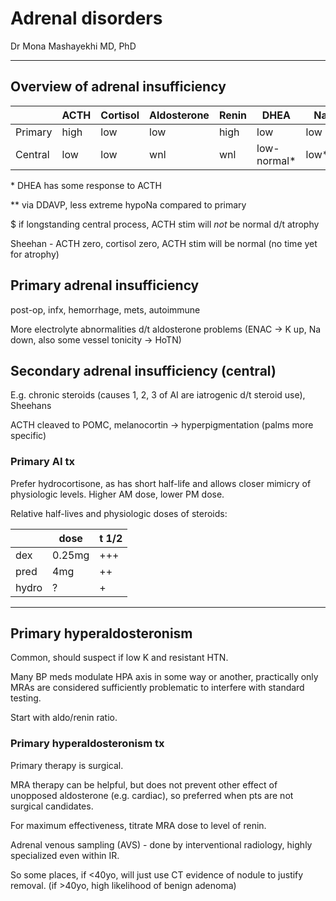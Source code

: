 # Adrenal disorders

Dr Mona Mashayekhi MD, PhD

---

## Overview of adrenal insufficiency

|          | ACTH | Cortisol | Aldosterone | Renin | DHEA       |   Na   |  K  |  ACTH stim  |
|----------|------|----------|-------------|-------|------------|--------|-----|-------------|
| Primary  | high |   low    | low         | high  | low        | low    |high | nonreactive |
| Central  | low  |   low    | wnl         | wnl   | low-normal*| low**  | wnl | reactive $  |


\* DHEA has some response to ACTH

\*\* via DDAVP, less extreme hypoNa compared to primary

$ if longstanding central process, ACTH stim will *not* be normal d/t atrophy

Sheehan - ACTH zero, cortisol zero, ACTH stim will be normal (no time yet for atrophy)


## Primary adrenal insufficiency

post-op, infx, hemorrhage, mets, autoimmune

More electrolyte abnormalities d/t aldosterone problems (ENAC -> K up, Na down, also some vessel tonicity -> HoTN)

## Secondary adrenal insufficiency (central)

E.g. chronic steroids (causes 1, 2, 3 of AI are iatrogenic d/t steroid use), Sheehans

ACTH cleaved to POMC, melanocortin -> hyperpigmentation (palms more specific)

### Primary AI tx

Prefer hydrocortisone, 
as has short half-life and allows closer mimicry of physiologic levels. 
Higher AM dose, lower PM dose.

Relative half-lives and physiologic doses of steroids:

|       | dose        | t 1/2 |
|-------|-------------|-------|
| dex   | 0.25mg      | +++   |
| pred  | 4mg         | ++    |
| hydro | ?           | +     |


---


## Primary hyperaldosteronism

Common, should suspect if low K and resistant HTN.

Many BP meds modulate HPA axis in some way or another, 
practically only MRAs are considered sufficiently problematic to interfere with standard testing.

Start with aldo/renin ratio.

### Primary hyperaldosteronism tx

Primary therapy is surgical.

MRA therapy can be helpful, 
but does not prevent other effect of unopposed aldosterone (e.g. cardiac),
so preferred when pts are not surgical candidates.

For maximum effectiveness, titrate MRA dose to level of renin.

Adrenal venous sampling (AVS) - done by interventional radiology, highly specialized even within IR.

So some places, if <40yo, will just use CT evidence of nodule to justify removal. 
(if >40yo, high  likelihood of benign adenoma)
